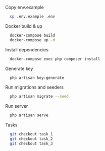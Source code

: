 Copy env.example

```bash
  cp .env.example .env
```

Docker build & up

```bash
  docker-compose build
  docker-compose up -d
```

Install dependencies

```bash
  docker-compose exec php composer install
```

Generate key

```bash
  php artisan key:generate
```

Run migrations and seeders

```bash
  php artisan migrate --seed
```

Run server

```bash
  php artisan serve
```

Tasks

```bash
  git checkout task_1
  git checkout task_2
  git checkout task_3
```
